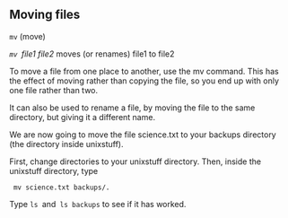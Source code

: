 

## Moving files

`mv` (move)

*`mv `file1 file2* moves (or renames) file1 to file2

To move a file from one place to another, use the mv command. This has the effect of moving rather than copying the file, so you end up with only one file rather than two.

It can also be used to rename a file, by moving the file to the same directory, but giving it a different name.

We are now going to move the file science.txt to your backups directory (the directory inside unixstuff).

First, change directories to your unixstuff directory. Then, inside the unixstuff directory, type
```
 mv science.txt backups/.
 ```

Type `ls `and` ls backups` to see if it has worked.
